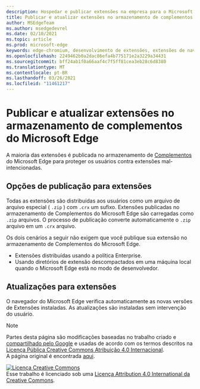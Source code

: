 ```yaml
---
description: Hospedar e publicar extensões na empresa para o Microsoft Edge (Chromium).
title: Publicar e atualizar extensões no armazenamento de complementos do Microsoft Edge
author: MSEdgeTeam
ms.author: msedgedevrel
ms.date: 02/10/2021
ms.topic: article
ms.prod: microsoft-edge
keywords: edge-chromium, desenvolvimento de extensões, extensões de navegador, complementos, partner center, desenvolvedor
ms.openlocfilehash: 2249462b0a2dac86efa4b775171e2a3229a34431
ms.sourcegitcommit: bff24ab1f0a66aaf4c7f5ff81cea3eb28c6d8380
ms.translationtype: MT
ms.contentlocale: pt-BR
ms.lasthandoff: 03/26/2021
ms.locfileid: "11461217"
---
```

# <a name="publish-and-update-extensions-in-the-microsoft-edge-add-ons-store"></a>Publicar e atualizar extensões no armazenamento de complementos do Microsoft Edge  

A maioria das extensões é publicada no armazenamento de [Complementos][MicrosoftMicrosoftedgeInsiderAddonsEdgeextensions] do Microsoft Edge para proteger os usuários contra extensões mal-intencionadas.  

## <a name="publish-options-for-extensions"></a>Opções de publicação para extensões  

Todas as extensões são distribuídas aos usuários como um arquivo de arquivo especial \( `.zip` \) com `.crx` um sufixo.  Extensões publicadas no armazenamento de Complementos do Microsoft Edge são carregadas como `.zip` arquivos.  O processo de publicação converte automaticamente o `.zip` arquivo em um `.crx` arquivo.  

Os dois cenários a seguir não exigem que você publique sua extensão no armazenamento de Complementos do Microsoft Edge.  

*   Extensões distribuídas usando a política Enterprise.  
*   Usando diretórios de extensão descompactados em uma máquina local quando o Microsoft Edge está no modo de desenvolvedor.  

## <a name="updates-to-extensions"></a>Atualizações para extensões

O navegador do Microsoft Edge verifica automaticamente as novas versões de Extensões instaladas. As atualizações são instaladas sem intervenção do usuário.  


<!-- image links -->

<!-- links -->  

[MicrosoftMicrosoftedgeInsiderAddonsEdgeextensions]: https://microsoftedge.microsoft.com/insider-addons/category/EdgeExtensions "Extensões - Microsoft Edge Insider Addons | Microsoft"  

> [!NOTE]
> Partes desta página são modificações baseadas no trabalho criado e [compartilhado pelo Google][GoogleSitePolicies] e usadas de acordo com os termos descritos na [Licença Pública Creative Commons Atribuição 4.0 Internacional][CCA4IL].  
> A página original é encontrada [aqui](https://developer.chrome.com/extensions/hosting).  

[![Licença Creative Commons][CCby4Image]][CCA4IL]  
Esse trabalho é licenciado sob uma [Licença Attribution 4.0 International da Creative Commons][CCA4IL].  

[CCA4IL]: https://creativecommons.org/licenses/by/4.0  
[CCby4Image]: https://i.creativecommons.org/l/by/4.0/88x31.png  
[GoogleSitePolicies]: https://developers.google.com/terms/site-policies  
